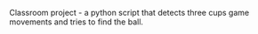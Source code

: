 Classroom project - a python script that detects three cups game movements and tries to find the ball.
